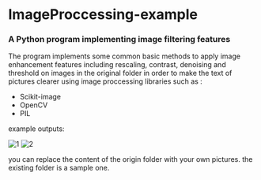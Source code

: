 # ImageProccessing-example
### A Python program implementing image filtering features

The program implements some common basic methods to apply image enhancement features including rescaling, contrast, denoising and threshold on images in the original folder in order to make the text of pictures clearer using image proccessing libraries such as :
- Scikit-image
- OpenCV
- PIL

example outputs:

![1](https://user-images.githubusercontent.com/56467180/127318573-d204f252-cc15-46cd-814f-e8235c7216ee.png) ![2](https://user-images.githubusercontent.com/56467180/127318891-79713162-cd8b-4f6e-8cd0-7f1a784137c0.png)

you can replace the content of the origin folder with your own pictures. 
the existing folder is a sample one.

